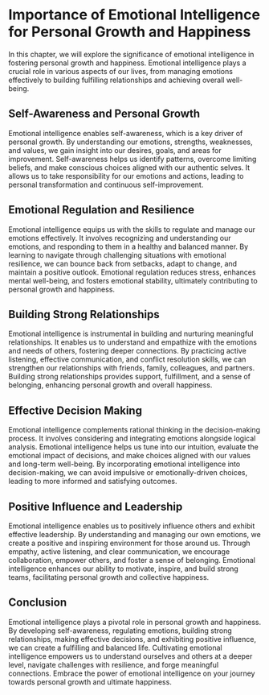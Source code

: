 Importance of Emotional Intelligence for Personal Growth and Happiness
===============================================================================

In this chapter, we will explore the significance of emotional intelligence in fostering personal growth and happiness. Emotional intelligence plays a crucial role in various aspects of our lives, from managing emotions effectively to building fulfilling relationships and achieving overall well-being.

**Self-Awareness and Personal Growth**
--------------------------------------

Emotional intelligence enables self-awareness, which is a key driver of personal growth. By understanding our emotions, strengths, weaknesses, and values, we gain insight into our desires, goals, and areas for improvement. Self-awareness helps us identify patterns, overcome limiting beliefs, and make conscious choices aligned with our authentic selves. It allows us to take responsibility for our emotions and actions, leading to personal transformation and continuous self-improvement.

**Emotional Regulation and Resilience**
---------------------------------------

Emotional intelligence equips us with the skills to regulate and manage our emotions effectively. It involves recognizing and understanding our emotions, and responding to them in a healthy and balanced manner. By learning to navigate through challenging situations with emotional resilience, we can bounce back from setbacks, adapt to change, and maintain a positive outlook. Emotional regulation reduces stress, enhances mental well-being, and fosters emotional stability, ultimately contributing to personal growth and happiness.

**Building Strong Relationships**
---------------------------------

Emotional intelligence is instrumental in building and nurturing meaningful relationships. It enables us to understand and empathize with the emotions and needs of others, fostering deeper connections. By practicing active listening, effective communication, and conflict resolution skills, we can strengthen our relationships with friends, family, colleagues, and partners. Building strong relationships provides support, fulfillment, and a sense of belonging, enhancing personal growth and overall happiness.

**Effective Decision Making**
-----------------------------

Emotional intelligence complements rational thinking in the decision-making process. It involves considering and integrating emotions alongside logical analysis. Emotional intelligence helps us tune into our intuition, evaluate the emotional impact of decisions, and make choices aligned with our values and long-term well-being. By incorporating emotional intelligence into decision-making, we can avoid impulsive or emotionally-driven choices, leading to more informed and satisfying outcomes.

**Positive Influence and Leadership**
-------------------------------------

Emotional intelligence enables us to positively influence others and exhibit effective leadership. By understanding and managing our own emotions, we create a positive and inspiring environment for those around us. Through empathy, active listening, and clear communication, we encourage collaboration, empower others, and foster a sense of belonging. Emotional intelligence enhances our ability to motivate, inspire, and build strong teams, facilitating personal growth and collective happiness.

**Conclusion**
--------------

Emotional intelligence plays a pivotal role in personal growth and happiness. By developing self-awareness, regulating emotions, building strong relationships, making effective decisions, and exhibiting positive influence, we can create a fulfilling and balanced life. Cultivating emotional intelligence empowers us to understand ourselves and others at a deeper level, navigate challenges with resilience, and forge meaningful connections. Embrace the power of emotional intelligence on your journey towards personal growth and ultimate happiness.
